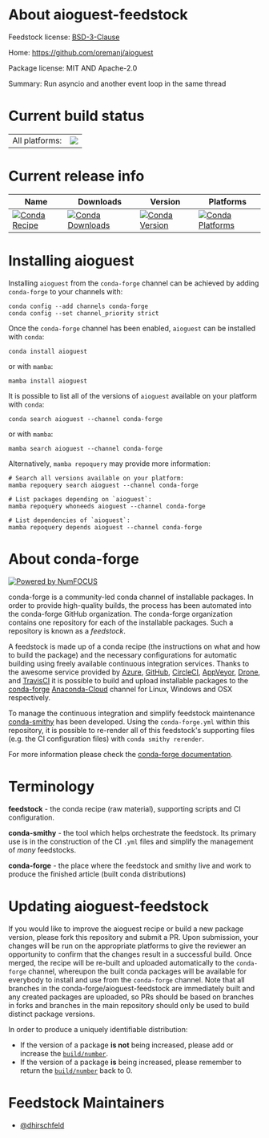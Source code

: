 About aioguest-feedstock
========================

Feedstock license: [BSD-3-Clause](https://github.com/conda-forge/aioguest-feedstock/blob/main/LICENSE.txt)

Home: https://github.com/oremanj/aioguest

Package license: MIT AND Apache-2.0

Summary: Run asyncio and another event loop in the same thread

Current build status
====================


<table><tr><td>All platforms:</td>
    <td>
      <a href="https://dev.azure.com/conda-forge/feedstock-builds/_build/latest?definitionId=19768&branchName=main">
        <img src="https://dev.azure.com/conda-forge/feedstock-builds/_apis/build/status/aioguest-feedstock?branchName=main">
      </a>
    </td>
  </tr>
</table>

Current release info
====================

| Name | Downloads | Version | Platforms |
| --- | --- | --- | --- |
| [![Conda Recipe](https://img.shields.io/badge/recipe-aioguest-green.svg)](https://anaconda.org/conda-forge/aioguest) | [![Conda Downloads](https://img.shields.io/conda/dn/conda-forge/aioguest.svg)](https://anaconda.org/conda-forge/aioguest) | [![Conda Version](https://img.shields.io/conda/vn/conda-forge/aioguest.svg)](https://anaconda.org/conda-forge/aioguest) | [![Conda Platforms](https://img.shields.io/conda/pn/conda-forge/aioguest.svg)](https://anaconda.org/conda-forge/aioguest) |

Installing aioguest
===================

Installing `aioguest` from the `conda-forge` channel can be achieved by adding `conda-forge` to your channels with:

```
conda config --add channels conda-forge
conda config --set channel_priority strict
```

Once the `conda-forge` channel has been enabled, `aioguest` can be installed with `conda`:

```
conda install aioguest
```

or with `mamba`:

```
mamba install aioguest
```

It is possible to list all of the versions of `aioguest` available on your platform with `conda`:

```
conda search aioguest --channel conda-forge
```

or with `mamba`:

```
mamba search aioguest --channel conda-forge
```

Alternatively, `mamba repoquery` may provide more information:

```
# Search all versions available on your platform:
mamba repoquery search aioguest --channel conda-forge

# List packages depending on `aioguest`:
mamba repoquery whoneeds aioguest --channel conda-forge

# List dependencies of `aioguest`:
mamba repoquery depends aioguest --channel conda-forge
```


About conda-forge
=================

[![Powered by
NumFOCUS](https://img.shields.io/badge/powered%20by-NumFOCUS-orange.svg?style=flat&colorA=E1523D&colorB=007D8A)](https://numfocus.org)

conda-forge is a community-led conda channel of installable packages.
In order to provide high-quality builds, the process has been automated into the
conda-forge GitHub organization. The conda-forge organization contains one repository
for each of the installable packages. Such a repository is known as a *feedstock*.

A feedstock is made up of a conda recipe (the instructions on what and how to build
the package) and the necessary configurations for automatic building using freely
available continuous integration services. Thanks to the awesome service provided by
[Azure](https://azure.microsoft.com/en-us/services/devops/), [GitHub](https://github.com/),
[CircleCI](https://circleci.com/), [AppVeyor](https://www.appveyor.com/),
[Drone](https://cloud.drone.io/welcome), and [TravisCI](https://travis-ci.com/)
it is possible to build and upload installable packages to the
[conda-forge](https://anaconda.org/conda-forge) [Anaconda-Cloud](https://anaconda.org/)
channel for Linux, Windows and OSX respectively.

To manage the continuous integration and simplify feedstock maintenance
[conda-smithy](https://github.com/conda-forge/conda-smithy) has been developed.
Using the ``conda-forge.yml`` within this repository, it is possible to re-render all of
this feedstock's supporting files (e.g. the CI configuration files) with ``conda smithy rerender``.

For more information please check the [conda-forge documentation](https://conda-forge.org/docs/).

Terminology
===========

**feedstock** - the conda recipe (raw material), supporting scripts and CI configuration.

**conda-smithy** - the tool which helps orchestrate the feedstock.
                   Its primary use is in the construction of the CI ``.yml`` files
                   and simplify the management of *many* feedstocks.

**conda-forge** - the place where the feedstock and smithy live and work to
                  produce the finished article (built conda distributions)


Updating aioguest-feedstock
===========================

If you would like to improve the aioguest recipe or build a new
package version, please fork this repository and submit a PR. Upon submission,
your changes will be run on the appropriate platforms to give the reviewer an
opportunity to confirm that the changes result in a successful build. Once
merged, the recipe will be re-built and uploaded automatically to the
`conda-forge` channel, whereupon the built conda packages will be available for
everybody to install and use from the `conda-forge` channel.
Note that all branches in the conda-forge/aioguest-feedstock are
immediately built and any created packages are uploaded, so PRs should be based
on branches in forks and branches in the main repository should only be used to
build distinct package versions.

In order to produce a uniquely identifiable distribution:
 * If the version of a package **is not** being increased, please add or increase
   the [``build/number``](https://docs.conda.io/projects/conda-build/en/latest/resources/define-metadata.html#build-number-and-string).
 * If the version of a package **is** being increased, please remember to return
   the [``build/number``](https://docs.conda.io/projects/conda-build/en/latest/resources/define-metadata.html#build-number-and-string)
   back to 0.

Feedstock Maintainers
=====================

* [@dhirschfeld](https://github.com/dhirschfeld/)

